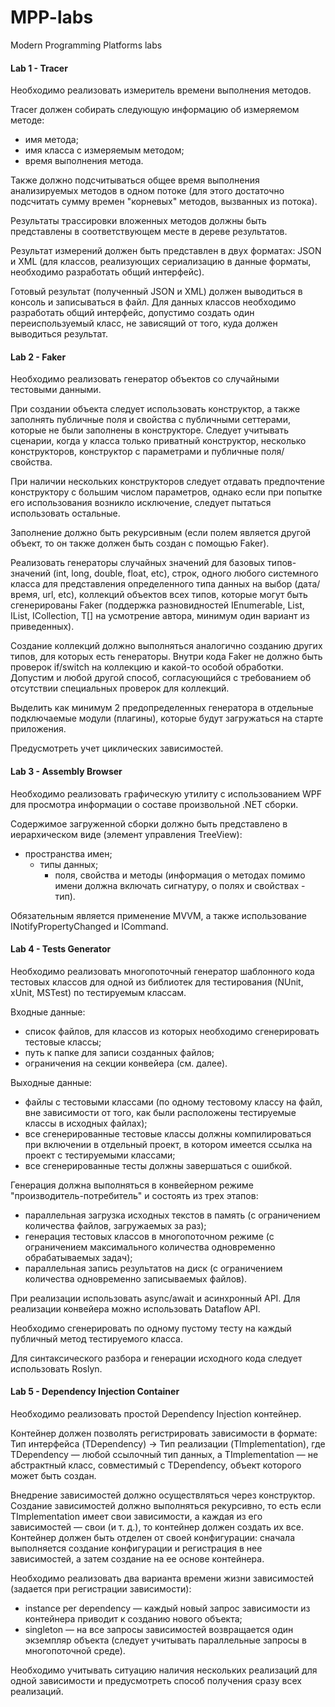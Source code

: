 # MPP-labs
Modern Programming Platforms labs

#### Lab 1 - Tracer
Необходимо реализовать измеритель времени выполнения методов.

Tracer должен собирать следующую информацию об измеряемом методе:
- имя метода;
- имя класса с измеряемым методом;
- время выполнения метода.

Также должно подсчитываться общее время выполнения анализируемых методов в одном потоке (для этого достаточно подсчитать сумму времен "корневых" методов, вызванных из потока).

Результаты трассировки вложенных методов должны быть представлены в соответствующем месте в дереве результатов.

Результат измерений должен быть представлен в двух форматах: JSON и XML (для классов, реализующих сериализацию в данные форматы, необходимо разработать общий интерфейс).

Готовый результат (полученный JSON и XML) должен выводиться в консоль и записываться в файл. Для данных классов необходимо разработать общий интерфейс, допустимо создать один переиспользуемый класс, не зависящий от того, куда должен выводиться результат.

#### Lab 2 - Faker
Необходимо реализовать генератор объектов со случайными тестовыми данными.

При создании объекта следует использовать конструктор, а также заполнять публичные поля и свойства с публичными сеттерами, которые не были заполнены в конструкторе. Следует учитывать сценарии, когда у класса только приватный конструктор, несколько конструкторов, конструктор с параметрами и публичные поля/свойства. 

При наличии нескольких конструкторов следует отдавать предпочтение конструктору с большим числом параметров, однако если при попытке его использования возникло исключение, следует пытаться использовать остальные. 

Заполнение должно быть рекурсивным (если полем является другой объект, то он также должен быть создан с помощью Faker).

Реализовать генераторы случайных значений для базовых типов-значений (int, long, double, float, etc), строк, одного любого системного класса для представления определенного типа данных на выбор (дата/время, url, etc), коллекций объектов всех типов, которые могут быть сгенерированы Faker (поддержка разновидностей IEnumerable<T>, List<T>, IList<T>, ICollection<T>, T[] на усмотрение автора, минимум один вариант из приведенных).

Создание коллекций должно выполняться аналогично созданию других типов, для которых есть генераторы. Внутри кода Faker не должно быть проверок if/switch на коллекцию и какой-то особой обработки. Допустим и любой другой способ, согласующийся с требованием об отсутствии специальных проверок для коллекций.

Выделить как минимум 2 предопределенных генератора в отдельные подключаемые модули (плагины), которые будут загружаться на старте приложения.

Предусмотреть учет циклических зависимостей.

#### Lab 3 - Assembly Browser
Необходимо реализовать графическую утилиту с использованием WPF для просмотра информации о составе произвольной .NET сборки. 

Содержимое загруженной сборки должно быть представлено в иерархическом виде (элемент управления TreeView):
- пространства имен; 
  - типы данных; 
    - поля, свойства и методы (информация о методах помимо имени должна включать сигнатуру, о полях и свойствах - тип).

Обязательным является применение MVVM, а также использование INotifyPropertyChanged и ICommand.

#### Lab 4 - Tests Generator
Необходимо реализовать многопоточный генератор шаблонного кода тестовых классов для одной из библиотек для тестирования (NUnit, xUnit, MSTest) по тестируемым классам.

Входные данные: 
- список файлов, для классов из которых необходимо сгенерировать тестовые классы;
- путь к папке для записи созданных файлов;
- ограничения на секции конвейера  (см. далее).

Выходные данные:
- файлы с тестовыми классами (по одному тестовому классу на файл, вне зависимости от того, как были расположены тестируемые классы в исходных файлах);
- все сгенерированные тестовые классы должны компилироваться при включении в отдельный проект, в котором имеется ссылка на проект с тестируемыми классами;
- все сгенерированные тесты должны завершаться с ошибкой.

Генерация должна выполняться в конвейерном режиме "производитель-потребитель" и состоять из трех этапов: 
- параллельная загрузка исходных текстов в память (с ограничением количества файлов, загружаемых за раз);
- генерация тестовых классов в многопоточном режиме (с ограничением максимального количества одновременно обрабатываемых задач); 
- параллельная запись результатов на диск (с ограничением количества одновременно записываемых файлов).

При реализации использовать async/await и асинхронный API. Для реализации конвейера можно использовать Dataflow API.

Необходимо сгенерировать по одному пустому тесту на каждый публичный метод тестируемого класса.

Для синтаксического разбора и генерации исходного кода следует использовать Roslyn.

#### Lab 5 - Dependency Injection Container
Необходимо реализовать простой Dependency Injection контейнер.

Контейнер должен позволять регистрировать зависимости в формате: Тип интерфейса (TDependency) -> Тип реализации (TImplementation), где TDependency — любой ссылочный тип данных, а TImplementation — не абстрактный класс, совместимый с TDependency, объект которого может быть создан.

Внедрение зависимостей должно осуществляться через конструктор. Создание зависимостей должно выполняться рекурсивно, то есть если TImplementation имеет свои зависимости, а каждая из его зависимостей — свои (и т. д.), то контейнер должен создать их все.
Контейнер должен быть отделен от своей конфигурации: сначала выполняется создание конфигурации и регистрация в нее зависимостей, а затем создание на ее основе контейнера.

Необходимо реализовать два варианта времени жизни зависимостей (задается при регистрации зависимости): 
- instance per dependency — каждый новый запрос зависимости из контейнера приводит к созданию нового объекта;
- singleton — на все запросы зависимостей возвращается один экземпляр объекта (следует учитывать параллельные запросы в многопоточной среде).

Необходимо учитывать ситуацию наличия нескольких реализаций для одной зависимости и предусмотреть способ получения сразу всех реализаций.
